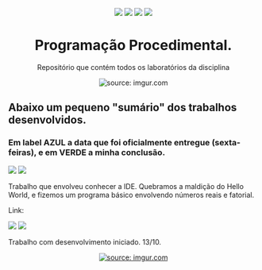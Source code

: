 <p align="center">
<img src="https://img.shields.io/badge/Institui%C3%A7%C3%A3o-UFU-blue"/>
<img src= "https://img.shields.io/badge/Disciplina-PP-critical" />
<img src= "https://img.shields.io/badge/Professor-Claudiney-sucess" />
<img src= "https://img.shields.io/badge/Turma-69-ff69b4" />
</p>

<h1 align="center"> Programação Procedimental. </h1>
<p align="center"> Repositório que contém todos os laboratórios da disciplina </h2>



<p align="center">
<a> <img src="https://i.imgur.com/deTM35X.gif" title="source: imgur.com" /></a>


<h2> Abaixo um pequeno "sumário" dos trabalhos desenvolvidos. </h2>
<h3> Em label AZUL a data que foi oficialmente entregue (sexta-feiras), e em VERDE a minha conclusão. </h3>

<div>
<img src= "https://img.shields.io/badge/Lab01-071022-informational"/>
<img src= "https://img.shields.io/badge/Lab01-071022-sucess"/>
  <p> Trabalho que envolveu conhecer a IDE. Quebramos a maldição do Hello World, e fizemos um programa básico envolvendo números reais e fatorial. </p>
  <p> Link: </p>
</div>


<div>
<img src= "https://img.shields.io/badge/Lab02-141022-informational"/>
<img src= "https://img.shields.io/badge/Lab02-Desenvolvimento-sucess"/>
  <p> Trabalho com desenvolvimento iniciado. 13/10. </p>
</div>


<p align="center">
<a href="https://imgur.com/05qSkrd"><img src="https://i.imgur.com/05qSkrd.gif" title="source: imgur.com" /></a>

